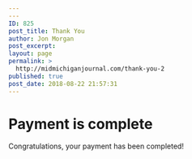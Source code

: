 ```yaml
---
---
ID: 825
post_title: Thank You
author: Jon Morgan
post_excerpt:
layout: page
permalink: >
  http://midmichiganjournal.com/thank-you-2
published: true
post_date: 2018-08-22 21:57:31
---
```

<h1>Payment is complete</h1><p>Congratulations, your payment has been completed!</p>